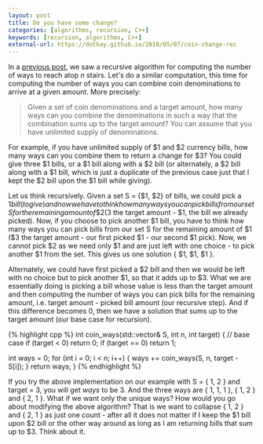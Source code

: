 ```yaml
---
layout: post
title: Do you have some change?
categories: [algorithms, recursion, C++]
keywords: [recursion, algorithms, C++]
external-url: https://dotkay.github.io/2018/05/07/coin-change-rec
---
```


In a [previous post](https://dotkay.github.io/2018/05/05/climbing-stairs-recursively), we saw a recursive algorithm for computing the number of ways to reach atop _n_ stairs. Let's do a similar computation, this time for computing the number of ways you can combine coin denominations to arrive at a given amount. More precisely:

> Given a set of coin denominations and a target amount, how many ways can you combine the denominations in such a way that the combination sums up to the target amount? You can assume that you have unlimited supply of denominations.

For example, if you have unlimited supply of \$1 and \$2 currency bills, how many ways can you combine them to return a change for \$3? You could give three \$1 bills, or a \$1 bill along with a \$2 bill (or alternately, a \$2 bill along with a \$1 bill, which is just a duplicate of the previous case just that I kept the \$2 bill upon the \$1 bill while giving).

Let us think recursively. Given a set S = {$1, $2} of bills, we could pick a $1 bill (to give) and now we have to think how many ways you can pick bills from our set S for the remaining amount of \$2 ($3 the target amount - \$1, the bill we already picked). Now, if you choose to pick another \$1 bill, you have to think how many ways you can pick bills from our set S for the remaining amount of \$1 (\$3 the target amount - our first picked \$1 - our second \$1 pick). Now, we cannot pick \$2 as we need only \$1 and are just left with one choice - to pick another \$1 from the set. This gives us one solution { \$1, \$1, \$1 }. 

Alternately, we could have first picked a \$2 bill and then we would be left with no choice but to pick another \$1, so that it adds up to \$3. What we are essentially doing is picking a bill whose value is less than the target amount and then computing the number of ways you can pick bills for the remaining amount, i.e. target amount - picked bill amount (our recursive step). And if this difference becomes 0, then we have a solution that sums up to the target amount (our base case for recursion).

{% highlight cpp %}
int coin_ways(std::vector<int>& S, int n, int target)
{
  // base case
  if (target < 0)
    return 0;
  if (target == 0)
    return 1;

  int ways = 0;
  for (int i = 0; i < n; i++)
  {
    ways += coin_ways(S, n, target - S[i]);
  }
  return ways;
}
{% endhighlight %}

If you try the above implementation on our example with S = { 1, 2 } and target = 3, you will get _ways_ to be 3. And the three ways are { 1, 1, 1 }, { 1, 2 } and { 2, 1 }. What if we want only the unique ways? How would you go about modifying the above algorithm? That is we want to collapse { 1, 2 } and { 2, 1 } as just one count - after all it does not matter if I keep the \$1 bill upon \$2 bill or the other way around as long as I am returning bills that sum up to \$3. Think about it.